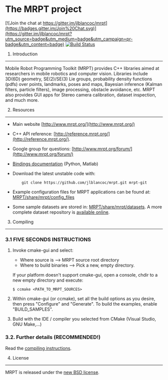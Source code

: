 The MRPT project 
====================================================

[![Join the chat at https://gitter.im/jlblancoc/mrpt](https://badges.gitter.im/Join%20Chat.svg)](https://gitter.im/jlblancoc/mrpt?utm_source=badge&utm_medium=badge&utm_campaign=pr-badge&utm_content=badge)
[![Build Status](https://travis-ci.org/jlblancoc/mrpt.png?branch=master)](https://travis-ci.org/jlblancoc/mrpt)

1. Introduction
------------------------------------------------------------------------------

Mobile Robot Programming Toolkit (MRPT) provides C++ libraries aimed at researchers
in mobile robotics and computer vision. Libraries include 3D(6D) geometry, SE(2)/SE(3) Lie groups, 
probability density functions (pdfs) over points, landmarks, poses and maps, 
Bayesian inference (Kalman filters, particle filters), image processing, obstacle
avoidance, etc. 
MRPT also provides GUI apps for Stereo camera calibration, dataset inspection, 
and much more. 

2. Resources
------------------------------------------------------------------------------
  * Main website [http://www.mrpt.org/](http://www.mrpt.org/)
  * C++ API reference: [http://reference.mrpt.org/](http://reference.mrpt.org/).
  * Google group for questions: [http://www.mrpt.org/forum/](http://www.mrpt.org/forum/)
  * [Bindings documentation](https://github.com/jlblancoc/mrpt/wiki) (Python, Matlab)
  * Download the latest unstable code with: 
    
            git clone https://github.com/jlblancoc/mrpt.git mrpt-git

  * Example configuration files for  MRPT applications can be found at: 
     [MRPT/share/mrpt/config_files](https://github.com/jlblancoc/mrpt/tree/master/share/mrpt/config_files)

  * Some sample datasets are stored in: 
     [MRPT/share/mrpt/datasets](https://github.com/jlblancoc/mrpt/tree/master/share/mrpt/datasets). 
    A more complete dataset repository is [available online](http://www.mrpt.org/robotics_datasets).


3. Compiling
------------------------------------------------------------------------------

### 3.1 **FIVE SECONDS INSTRUCTIONS**

1.  Invoke cmake-gui and select: 
      * Where source is          --> MRPT source root directory
      * Where to build binaries  --> Pick a new, empty directory.

    If your platform doesn't support cmake-gui, open a console, chdir to a new 
    empty directory and execute:
    
    	$ ccmake <PATH_TO_MRPT_SOURCES>

2. Within cmake-gui (or ccmake), set all the build options as 
   you desire, then press "Configure" and "Generate". To build 
   the examples, enable "BUILD_SAMPLES".

3. Build with the IDE / compiler you selected from CMake (Visual Studio, GNU Make,...)


### 3.2. Further details (RECOMMENDED!)

Read the [compiling instructions](http://www.mrpt.org/Building_and_Installing_Instructions).


4. License
------------------------------------------------------------------------------

MRPT is released under the [new BSD license](http://www.mrpt.org/License/).

